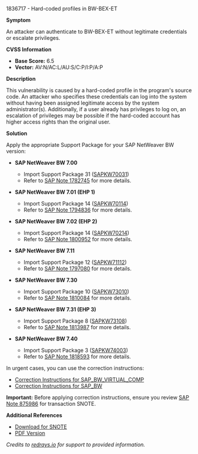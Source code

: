 1836717 - Hard-coded profiles in BW-BEX-ET

**Symptom**

An attacker can authenticate to BW-BEX-ET without legitimate credentials or escalate privileges.

**CVSS Information**

- **Base Score:** 6.5
- **Vector:** AV:N/AC:L/AU:S/C:P/I:P/A:P

**Description**

This vulnerability is caused by a hard-coded profile in the program's source code. An attacker who specifies these credentials can log into the system without having been assigned legitimate access by the system administrator(s). Additionally, if a user already has privileges to log on, an escalation of privileges may be possible if the hard-coded account has higher access rights than the original user.

**Solution**

Apply the appropriate Support Package for your SAP NetWeaver BW version:

- **SAP NetWeaver BW 7.00**
  - Import Support Package 31 ([SAPKW70031](https://me.sap.com/supportpackage/SAPKW70031)) 
  - Refer to [SAP Note 1782745](https://me.sap.com/notes/1782745) for more details.

- **SAP NetWeaver BW 7.01 (EHP 1)**
  - Import Support Package 14 ([SAPKW70114](https://me.sap.com/supportpackage/SAPKW70114))
  - Refer to [SAP Note 1794836](https://me.sap.com/notes/1794836) for more details.

- **SAP NetWeaver BW 7.02 (EHP 2)**
  - Import Support Package 14 ([SAPKW70214](https://me.sap.com/supportpackage/SAPKW70214))
  - Refer to [SAP Note 1800952](https://me.sap.com/notes/1800952) for more details.

- **SAP NetWeaver BW 7.11**
  - Import Support Package 12 ([SAPKW71112](https://me.sap.com/supportpackage/SAPKW71112))
  - Refer to [SAP Note 1797080](https://me.sap.com/notes/1797080) for more details.

- **SAP NetWeaver BW 7.30**
  - Import Support Package 10 ([SAPKW73010](https://me.sap.com/supportpackage/SAPKW73010))
  - Refer to [SAP Note 1810084](https://me.sap.com/notes/1810084) for more details.

- **SAP NetWeaver BW 7.31 (EHP 3)**
  - Import Support Package 8 ([SAPKW73108](https://me.sap.com/supportpackage/SAPKW73108))
  - Refer to [SAP Note 1813987](https://me.sap.com/notes/1813987) for more details.

- **SAP NetWeaver BW 7.40**
  - Import Support Package 3 ([SAPKW74003](https://me.sap.com/supportpackage/SAPKW74003))
  - Refer to [SAP Note 1818593](https://me.sap.com/notes/1818593) for more details.

In urgent cases, you can use the correction instructions:

- [Correction Instructions for SAP_BW_VIRTUAL_COMP](https://me.sap.com/corrins/0001836717/654)
- [Correction Instructions for SAP_BW](https://me.sap.com/corrins/0001836717/30)

**Important:** Before applying correction instructions, ensure you review [SAP Note 875986](https://me.sap.com/notes/875986) for transaction SNOTE.

**Additional References**

- [Download for SNOTE](https://notesdownloads.sap.com/note/0040000010856272017)
- [PDF Version](https://userapps.support.sap.com/sap/support/sfm/notes/print/0001836717?language=en-US&token=5DAB8D480E98FC77691034A31234557A)

*Credits to [redrays.io](https://redrays.io) for support to provided information.*